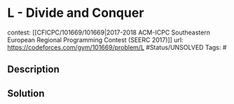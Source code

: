 # L - Divide and Conquer

contest: [[CFICPC/101669/101669|2017-2018 ACM-ICPC Southeastern European Regional Programming Contest (SEERC 2017)]]
url: https://codeforces.com/gym/101669/problem/L
#Status/UNSOLVED
Tags: #

## Description

## Solution

